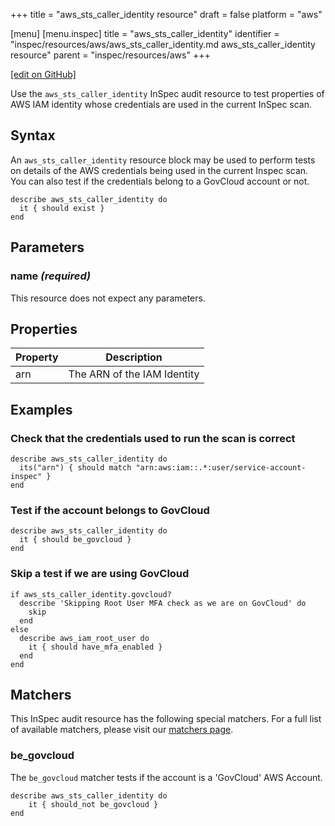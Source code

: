 +++
title = "aws_sts_caller_identity resource"
draft = false
platform = "aws"

[menu]
  [menu.inspec]
    title = "aws_sts_caller_identity"
    identifier = "inspec/resources/aws/aws_sts_caller_identity.md aws_sts_caller_identity resource"
    parent = "inspec/resources/aws"
+++

[\[edit on GitHub\]](https://github.com/inspec/inspec/blob/master/www/content/inspec/resources/aws_sts_caller_identity.md)

Use the `aws_sts_caller_identity` InSpec audit resource to test properties of AWS IAM identity whose credentials are used in the current InSpec scan.

## Syntax

An `aws_sts_caller_identity` resource block may be used to perform tests on details of the AWS credentials being used in the current Inspec scan. You can also test if the credentials belong to a GovCloud account or not.

    describe aws_sts_caller_identity do
      it { should exist }
    end

## Parameters

### name _(required)_

This resource does not expect any parameters.

## Properties

| Property | Description                 |
| -------- | --------------------------- |
| arn      | The ARN of the IAM Identity |

## Examples

### Check that the credentials used to run the scan is correct

    describe aws_sts_caller_identity do
      its("arn") { should match "arn:aws:iam::.*:user/service-account-inspec" }
    end

### Test if the account belongs to GovCloud

    describe aws_sts_caller_identity do
      it { should be_govcloud }
    end

### Skip a test if we are using GovCloud

    if aws_sts_caller_identity.govcloud?
      describe 'Skipping Root User MFA check as we are on GovCloud' do
        skip
      end
    else
      describe aws_iam_root_user do
        it { should have_mfa_enabled }
      end
    end

## Matchers

This InSpec audit resource has the following special matchers. For a full list
of available matchers, please visit our [matchers page](/inspec/matchers/).

### be_govcloud

The `be_govcloud` matcher tests if the account is a 'GovCloud' AWS Account.

    describe aws_sts_caller_identity do
        it { should_not be_govcloud }
    end
